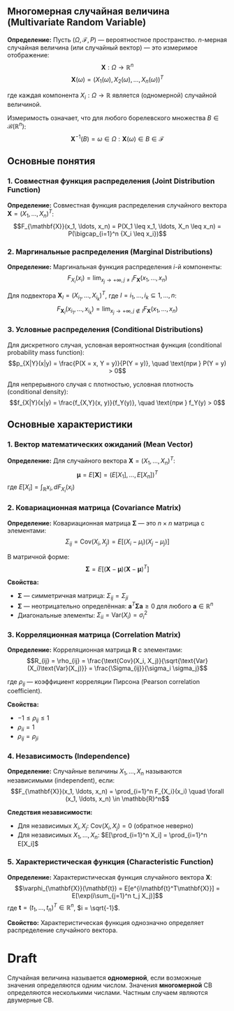 ## Многомерная случайная величина (Multivariate Random Variable)

**Определение:** Пусть $(\Omega, \mathcal{F}, P)$ — вероятностное пространство. $n$-мерная случайная величина (или случайный вектор) — это измеримое отображение: $$\mathbf{X}: \Omega \rightarrow \mathbb{R}^n$$ $$\mathbf{X}(\omega) = (X_1(\omega), X_2(\omega), \ldots, X_n(\omega))^T$$

где каждая компонента $X_i: \Omega \rightarrow \mathbb{R}$ является (одномерной) случайной величиной.

Измеримость означает, что для любого борелевского множества $B \in \mathcal{B}(\mathbb{R}^n)$: $$\mathbf{X}^{-1}(B) = {\omega \in \Omega : \mathbf{X}(\omega) \in B} \in \mathcal{F}$$

## Основные понятия

### 1. Совместная функция распределения (Joint Distribution Function)

**Определение:** Совместная функция распределения случайного вектора $\mathbf{X} = (X_1, \ldots, X_n)^T$: $$F_{\mathbf{X}}(x_1, \ldots, x_n) = P(X_1 \leq x_1, \ldots, X_n \leq x_n) = P(\bigcap_{i=1}^n {X_i \leq x_i})$$

### 2. Маргинальные распределения (Marginal Distributions)

**Определение:** Маргинальная функция распределения $i$-й компоненты: $$F_{X_i}(x_i) = \lim_{x_j \to +\infty, j \neq i} F_{\mathbf{X}}(x_1, \ldots, x_n)$$

Для подвектора $\mathbf{X}_I = (X_{i_1}, \ldots, X_{i_k})^T$, где $I = {i_1, \ldots, i_k} \subseteq {1, \ldots, n}$: $$F_{\mathbf{X}_I}(x_{i_1}, \ldots, x_{i_k}) = \lim_{x_j \to +\infty, j \notin I} F_{\mathbf{X}}(x_1, \ldots, x_n)$$

### 3. Условные распределения (Conditional Distributions)

Для дискретного случая, условная вероятностная функция (conditional probability mass function): $$p_{X|Y}(x|y) = \frac{P(X = x, Y = y)}{P(Y = y)}, \quad \text{при } P(Y = y) > 0$$

Для непрерывного случая с плотностью, условная плотность (conditional density): $$f_{X|Y}(x|y) = \frac{f_{X,Y}(x, y)}{f_Y(y)}, \quad \text{при } f_Y(y) > 0$$

## Основные характеристики

### 1. Вектор математических ожиданий (Mean Vector)

**Определение:** Для случайного вектора $\mathbf{X} = (X_1, \ldots, X_n)^T$: $$\boldsymbol{\mu} = E[\mathbf{X}] = (E[X_1], \ldots, E[X_n])^T$$ где $E[X_i] = \int_{\mathbb{R}} x_i , dF_{X_i}(x_i)$

### 2. Ковариационная матрица (Covariance Matrix)

**Определение:** Ковариационная матрица $\boldsymbol{\Sigma}$ — это $n \times n$ матрица с элементами: $$\Sigma_{ij} = \text{Cov}(X_i, X_j) = E[(X_i - \mu_i)(X_j - \mu_j)]$$

В матричной форме: $$\boldsymbol{\Sigma} = E[(\mathbf{X} - \boldsymbol{\mu})(\mathbf{X} - \boldsymbol{\mu})^T]$$

**Свойства:**

- $\boldsymbol{\Sigma}$ — симметричная матрица: $\Sigma_{ij} = \Sigma_{ji}$
- $\boldsymbol{\Sigma}$ — неотрицательно определённая: $\mathbf{a}^T\boldsymbol{\Sigma}\mathbf{a} \geq 0$ для любого $\mathbf{a} \in \mathbb{R}^n$
- Диагональные элементы: $\Sigma_{ii} = \text{Var}(X_i) = \sigma_i^2$

### 3. Корреляционная матрица (Correlation Matrix)

**Определение:** Корреляционная матрица $\mathbf{R}$ с элементами: $$R_{ij} = \rho_{ij} = \frac{\text{Cov}(X_i, X_j)}{\sqrt{\text{Var}(X_i)\text{Var}(X_j)}} = \frac{\Sigma_{ij}}{\sigma_i \sigma_j}$$

где $\rho_{ij}$ — коэффициент корреляции Пирсона (Pearson correlation coefficient).

**Свойства:**

- $-1 \leq \rho_{ij} \leq 1$
- $\rho_{ii} = 1$
- $\rho_{ij} = \rho_{ji}$

### 4. Независимость (Independence)

**Определение:** Случайные величины $X_1, \ldots, X_n$ называются независимыми (independent), если: $$F_{\mathbf{X}}(x_1, \ldots, x_n) = \prod_{i=1}^n F_{X_i}(x_i) \quad \forall (x_1, \ldots, x_n) \in \mathbb{R}^n$$

**Следствия независимости:**

- Для независимых $X_i, X_j$: $\text{Cov}(X_i, X_j) = 0$ (обратное неверно)
- Для независимых $X_1, \ldots, X_n$: $E[\prod_{i=1}^n X_i] = \prod_{i=1}^n E[X_i]$

### 5. Характеристическая функция (Characteristic Function)

**Определение:** Характеристическая функция случайного вектора $\mathbf{X}$: $$\varphi_{\mathbf{X}}(\mathbf{t}) = E[e^{i\mathbf{t}^T\mathbf{X}}] = E[\exp(i\sum_{j=1}^n t_j X_j)]$$ где $\mathbf{t} = (t_1, \ldots, t_n)^T \in \mathbb{R}^n$, $i = \sqrt{-1}$.

**Свойство:** Характеристическая функция однозначно определяет распределение случайного вектора.
# Draft

Случайная величина называется **одномерной**, если возможные значения определяются одним числом. Значения **многомерной** СВ определяются несколькими числами. Частным случаем являются двумерные СВ.

